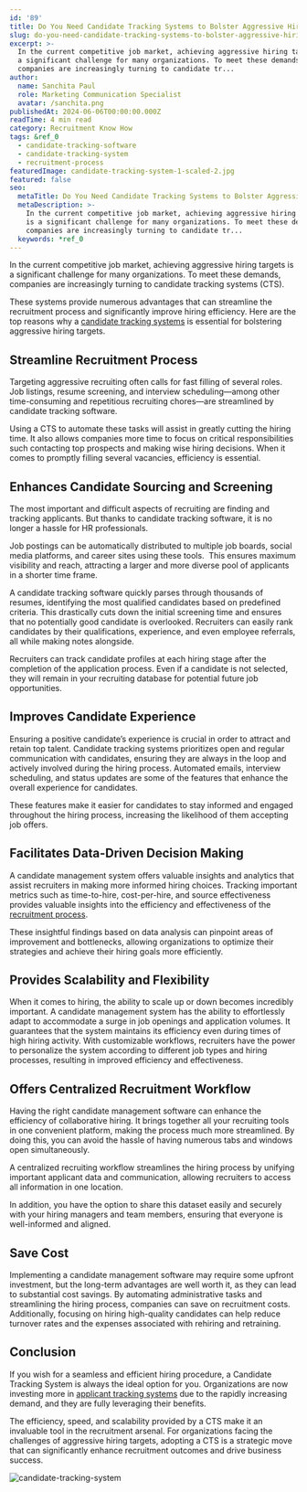 ```yaml
---
id: '89'
title: Do You Need Candidate Tracking Systems to Bolster Aggressive Hiring Targets?
slug: do-you-need-candidate-tracking-systems-to-bolster-aggressive-hiring-targets
excerpt: >-
  In the current competitive job market, achieving aggressive hiring targets is
  a significant challenge for many organizations. To meet these demands,
  companies are increasingly turning to candidate tr...
author:
  name: Sanchita Paul
  role: Marketing Communication Specialist
  avatar: /sanchita.png
publishedAt: 2024-06-06T00:00:00.000Z
readTime: 4 min read
category: Recruitment Know How
tags: &ref_0
  - candidate-tracking-software
  - candidate-tracking-system
  - recruitment-process
featuredImage: candidate-tracking-system-1-scaled-2.jpg
featured: false
seo:
  metaTitle: Do You Need Candidate Tracking Systems to Bolster Aggressive Hiring Targets?
  metaDescription: >-
    In the current competitive job market, achieving aggressive hiring targets
    is a significant challenge for many organizations. To meet these demands,
    companies are increasingly turning to candidate tr...
  keywords: *ref_0
---
```


In the current competitive job market, achieving aggressive hiring targets is a significant challenge for many organizations. To meet these demands, companies are increasingly turning to candidate tracking systems (CTS).

These systems provide numerous advantages that can streamline the recruitment process and significantly improve hiring efficiency. Here are the top reasons why a [candidate tracking systems](https://www.thetalentpool.ai/candidate-database-management/) is essential for bolstering aggressive hiring targets.

## **Streamline Recruitment Process**

Targeting aggressive recruiting often calls for fast filling of several roles. Job listings, resume screening, and interview scheduling—among other time-consuming and repetitious recruiting chores—are streamlined by candidate tracking software.

Using a CTS to automate these tasks will assist in greatly cutting the hiring time. It also allows companies more time to focus on critical responsibilities such contacting top prospects and making wise hiring decisions. When it comes to promptly filling several vacancies, efficiency is essential.

## **Enhances Candidate Sourcing and Screening**

The most important and difficult aspects of recruiting are finding and tracking applicants. But thanks to candidate tracking software, it is no longer a hassle for HR professionals.

Job postings can be automatically distributed to multiple job boards, social media platforms, and career sites using these tools.  This ensures maximum visibility and reach, attracting a larger and more diverse pool of applicants in a shorter time frame.

A candidate tracking software quickly parses through thousands of resumes, identifying the most qualified candidates based on predefined criteria. This drastically cuts down the initial screening time and ensures that no potentially good candidate is overlooked. Recruiters can easily rank candidates by their qualifications, experience, and even employee referrals, all while making notes alongside.

Recruiters can track candidate profiles at each hiring stage after the completion of the application process. Even if a candidate is not selected, they will remain in your recruiting database for potential future job opportunities.

## **Improves Candidate Experience**

Ensuring a positive candidate’s experience is crucial in order to attract and retain top talent. Candidate tracking systems prioritizes open and regular communication with candidates, ensuring they are always in the loop and actively involved during the hiring process. Automated emails, interview scheduling, and status updates are some of the features that enhance the overall experience for candidates.

These features make it easier for candidates to stay informed and engaged throughout the hiring process, increasing the likelihood of them accepting job offers.

## **Facilitates Data-Driven Decision Making**

A candidate management system offers valuable insights and analytics that assist recruiters in making more informed hiring choices. Tracking important metrics such as time-to-hire, cost-per-hire, and source effectiveness provides valuable insights into the efficiency and effectiveness of the [recruitment process](https://www.thetalentpool.ai/blogs/comprehensive-insight-into-the-end-to-end-recruitment-process/).

These insightful findings based on data analysis can pinpoint areas of improvement and bottlenecks, allowing organizations to optimize their strategies and achieve their hiring goals more efficiently.

## **Provides Scalability and Flexibility**

When it comes to hiring, the ability to scale up or down becomes incredibly important. A candidate management system has the ability to effortlessly adapt to accommodate a surge in job openings and application volumes. It guarantees that the system maintains its efficiency even during times of high hiring activity. With customizable workflows, recruiters have the power to personalize the system according to different job types and hiring processes, resulting in improved efficiency and effectiveness.

## **Offers Centralized Recruitment Workflow**

Having the right candidate management software can enhance the efficiency of collaborative hiring. It brings together all your recruiting tools in one convenient platform, making the process much more streamlined. By doing this, you can avoid the hassle of having numerous tabs and windows open simultaneously.

A centralized recruiting workflow streamlines the hiring process by unifying important applicant data and communication, allowing recruiters to access all information in one location.

In addition, you have the option to share this dataset easily and securely with your hiring managers and team members, ensuring that everyone is well-informed and aligned.

## **Save Cost**

Implementing a candidate management software may require some upfront investment, but the long-term advantages are well worth it, as they can lead to substantial cost savings. By automating administrative tasks and streamlining the hiring process, companies can save on recruitment costs. Additionally, focusing on hiring high-quality candidates can help reduce turnover rates and the expenses associated with rehiring and retraining.

## **Conclusion**

If you wish for a seamless and efficient hiring procedure, a Candidate Tracking System is always the ideal option for you. Organizations are now investing more in [applicant tracking systems](https://www.thetalentpool.ai/applicant-tracking-software/) due to the rapidly increasing demand, and they are fully leveraging their benefits.

The efficiency, speed, and scalability provided by a CTS make it an invaluable tool in the recruitment arsenal. For organizations facing the challenges of aggressive hiring targets, adopting a CTS is a strategic move that can significantly enhance recruitment outcomes and drive business success.

![candidate-tracking-system](images/candidate-tracking-system-1-1024x536.jpg)
